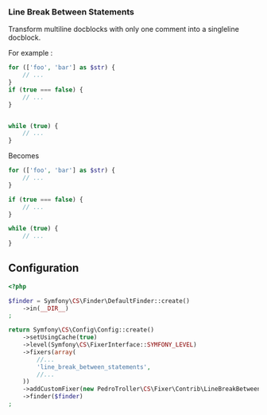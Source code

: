 ### Line Break Between Statements

Transform multiline docblocks with only one comment into a singleline docblock.

For example : 

```php
for (['foo', 'bar'] as $str) {
    // ...
}
if (true === false) {
    // ...
}


while (true) {
    // ...
}
```

Becomes

```php
for (['foo', 'bar'] as $str) {
    // ...
}

if (true === false) {
    // ...
}

while (true) {
    // ...
}
```

Configuration
-------------
```php
<?php

$finder = Symfony\CS\Finder\DefaultFinder::create()
    ->in(__DIR__)
;

return Symfony\CS\Config\Config::create()
    ->setUsingCache(true)
    ->level(Symfony\CS\FixerInterface::SYMFONY_LEVEL)
    ->fixers(array(
        //...
        'line_break_between_statements',
        //...
    ))
    ->addCustomFixer(new PedroTroller\CS\Fixer\Contrib\LineBreakBetweenStatementsFixer())
    ->finder($finder)
;
```
